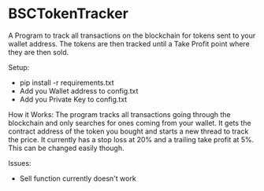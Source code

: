# BSCTokenTracker
A Program to track all transactions on the blockchain for tokens sent to your wallet address. The tokens are then tracked until a Take Profit point where they are then sold.

Setup:
- pip install -r requirements.txt
- Add you Wallet address to config.txt
- Add you Private Key to config.txt

How it Works:
 The program tracks all transactions going through the blockchain and only searches for ones coming from your wallet. It gets the contract address of the token you bought and starts a new thread to track the price. It currently has a stop loss at 20% and a trailing take profit at 5%. This can be changed easily though.

Issues:
- Sell function currently doesn't work
